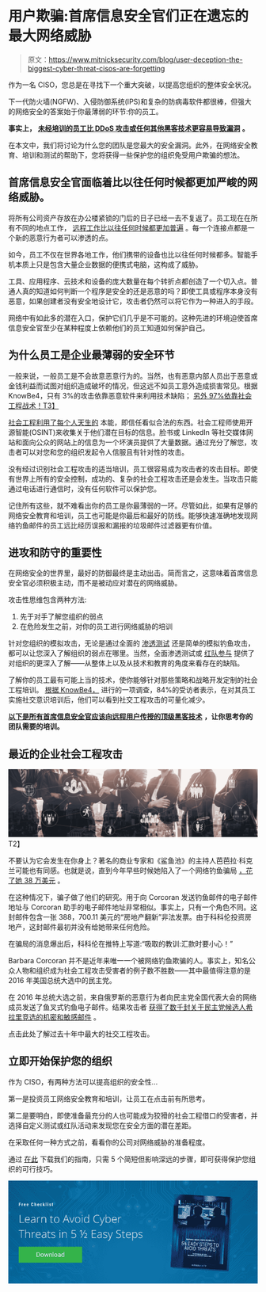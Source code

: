 # 用户欺骗:首席信息安全官们正在遗忘的最大网络威胁

> 原文：<https://www.mitnicksecurity.com/blog/user-deception-the-biggest-cyber-threat-cisos-are-forgetting>

作为一名 CISO，您总是在寻找下一个重大突破，以提高您组织的整体安全状况。

下一代防火墙(NGFW)、入侵防御系统(IPS)和复杂的防病毒软件都很棒，但强大的网络安全的答案始于你最薄弱的环节:你的员工。

**事实上，** [**未经培训的员工比 DDoS 攻击或任何其他黑客技术更容易导致漏洞**](https://www.mitnicksecurity.com/blog/5-common-hacking-techniques-for-2020) **。**

在本文中，我们将讨论为什么您的团队是您最大的安全漏洞。此外，在网络安全教育、培训和测试的帮助下，您将获得一些保护您的组织免受用户欺骗的想法。

## 首席信息安全官面临着比以往任何时候都更加严峻的网络威胁。

将所有公司资产存放在办公楼紧锁的门后的日子已经一去不复返了。员工现在在所有不同的地点工作， [远程工作比以往任何时候都更加普遍](https://www.mitnicksecurity.com/blog/endpoint-security-and-remote-work-5-considerations-for-remote-users) 。每一个连接点都是一个新的恶意行为者可以渗透的点。

如今，员工不仅在世界各地工作，他们携带的设备也比以往任何时候都多。智能手机本质上只是包含大量企业数据的便携式电脑，这构成了威胁。

工具、应用程序、云技术和设备的庞大数量在每个转折点都创造了一个切入点。普通人真的知道如何判断一个程序是安全的还是恶意的吗？即使工具或程序本身没有恶意，如果创建者没有安全地设计它，攻击者仍然可以将它作为一种进入的手段。

网络中有如此多的潜在入口，保护它们几乎是不可能的。这种先进的环境迫使首席信息安全官至少在某种程度上依赖他们的员工知道如何保护自己。

## 为什么员工是企业最薄弱的安全环节

一般来说，一般员工是不会故意恶意行为的。当然，也有恶意内部人员出于恶意或金钱利益而试图对组织造成破坏的情况，但这远不如员工意外造成损害常见。根据 KnowBe4，只有 3%的攻击依靠恶意软件来利用技术缺陷； [另外 97%依靠社会工程战术！T3】](https://www.knowbe4.com/what-is-social-engineering/)

[社会工程利用了每个人天生的](https://www.mitnicksecurity.com/blog/social-engineering-attacks) 本能，即信任看似合法的东西。社会工程师使用开源智能(OSINT)来收集关于他们潜在目标的信息。脸书或 LinkedIn 等社交媒体网站和面向公众的网站上的信息为一个坏演员提供了大量数据。通过充分了解您，攻击者可以对您和您的组织发起令人信服且有针对性的攻击。

没有经过识别社会工程攻击的适当培训，员工很容易成为攻击者的攻击目标。即使有世界上所有的安全控制，成功的、复杂的社会工程攻击还是会发生。当攻击只能通过电话进行通信时，没有任何软件可以保护您。

记住所有这些，就不难看出你的员工是你最薄弱的一环。尽管如此，如果有足够的网络安全教育和培训，员工也可能是你最后和最好的防线。能够快速准确地发现网络钓鱼邮件的员工远比经历误报和漏报的垃圾邮件过滤器更有价值。

## 进攻和防守的重要性

在网络安全的世界里，最好的防御最终是主动出击。简而言之，这意味着首席信息安全官必须积极主动，而不是被动应对潜在的网络威胁。

攻击性思维包含两种方法:

1.  先于对手了解您组织的弱点
2.  在危险发生之前，对你的员工进行网络威胁的培训

针对您组织的模拟攻击，无论是通过全面的 [渗透测试](https://www.mitnicksecurity.com/penetration-testing) 还是简单的模拟钓鱼攻击，都可以让您深入了解组织的弱点在哪里。当然，全面渗透测试或 [红队参与](https://www.mitnicksecurity.com/red-team-operations) 提供了对组织的更深入了解——从整体上以及从技术和教育的角度来看存在的缺陷。

了解你的员工最有可能上当的技术，使你能够针对那些策略和战略开发定制的社会工程培训。 [根据 KnowBe4，](https://www.knowbe4.com/hubfs/SecurityAwarenessTrainingDeploymentsDeterDefeatHackers.pdf) 进行的一项调查，84%的受访者表示，在对其员工实施社交意识培训后，他们可以看到社交工程攻击的可量化减少。

[**以下是所有首席信息安全官应该向远程用户传授的顶级黑客技术**](https://www.mitnicksecurity.com/blog/top-hacking-techniques-all-cisos-should-educate-remote-users-about) **，让你思考你的团队需要的培训。**

## 最近的企业社会工程攻击

![User Deception: The Biggest Cyber Threat CISOs are Forgetting - people connected](img/c835f7506b5a37204c332a7cea20bc84.png)T2】

不要认为它会发生在你身上？著名的商业专家和《鲨鱼池》的主持人芭芭拉·科克兰可能也有同感。也就是说，直到今年早些时候她陷入了一个网络钓鱼骗局 [，花了她 38 万美元](https://www.forbes.com/sites/rachelsandler/2020/02/27/shark-tank-host-barbara-corcoran-loses-380000-in-email-scam/#1d27351b511a) 。

在这种情况下，骗子做了他们的研究。用于向 Corcoran 发送钓鱼邮件的电子邮件地址与 Corcoran 助手的电子邮件地址非常相似。事实上，只有一个角色不同。这封邮件包含一张 388，700.11 美元的“房地产翻新”非法发票。由于科科伦投资房地产，这封邮件最初并没有给她带来任何危险。

在骗局的消息爆出后，科科伦在推特上写道:“吸取的教训:汇款时要小心！”

Barbara Corcoran 并不是近年来唯一一个被网络钓鱼欺骗的人。事实上，知名公众人物和组织成为社会工程攻击受害者的例子数不胜数——其中最值得注意的是 2016 年美国总统大选中的民主党。

在 2016 年总统大选之前，来自俄罗斯的恶意行为者向民主党全国代表大会的网络成员发送了鱼叉式钓鱼电子邮件。结果攻击者 [获得了数千封关于民主党候选人希拉里竞选的机密和敏感邮件](https://www.cnn.com/2016/12/26/us/2016-presidential-campaign-hacking-fast-facts/index.html) 。

点击此处了解过去十年中最大的社交工程攻击。

## 立即开始保护您的组织

作为 CISO，有两种方法可以提高组织的安全性...

第一是投资员工网络安全教育和培训，让员工在点击前有所思考。

第二是要明白，即使准备最充分的人也可能成为狡猾的社会工程借口的受害者，并选择自定义测试或红队活动来发现您在安全方面的潜在差距。

在采取任何一种方式之前，看看你的公司对网络威胁的准备程度。

通过 [在此](https://www.mitnicksecurity.com/lp-easy-steps-to-avoid-cyber-threats) 下载我们的指南，只需 5 个简短但影响深远的步骤，即可获得保护您组织的可行技巧。

[![New call-to-action](img/95ee2efaa0b0e1050f47338da41f7869.png)](https://cta-redirect.hubspot.com/cta/redirect/3875471/7f9b1de1-cf7c-4700-8892-cdf9402b32cf)